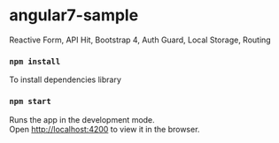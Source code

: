 # angular7-sample
Reactive Form, API Hit, Bootstrap 4, Auth Guard, Local Storage, Routing

### `npm install`

To install dependencies library<br>


### `npm start`

Runs the app in the development mode.<br>
Open [http://localhost:4200](http://localhost:4200) to view it in the browser.

